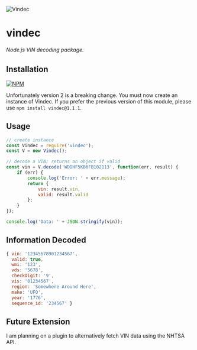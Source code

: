 ![Vindec](https://github.com/thephilip/vindec/blob/master/V.PNG)
# vindec
###### Node.js VIN decoding package.

## Installation
[![NPM](https://nodei.co/npm/vindec.png?downloads=true&downloadRank=true&stars=true)](https://nodei.co/npm/vindec/)

Unfortunately version 2 is a breaking change.  You must now create an instance of Vindec.  If you prefer the previous version of this module, please use `npm install vindec@1.1.1`.

## Usage
```javascript
// create instance
const Vindec = require('vindec');
const V = new Vindec();

// decode a VIN; returns an object if valid
const vin = V.decode('WDDHF5KB6FB102113', function(err, result) {
	if (err) {
		console.log('Error: ' + err.message);
		return {
			vin: result.vin,
			valid: result.valid
		};
	}
});

console.log('Data: ' + JSON.stringify(vin));
```

## Information Decoded
```javascript
{ vin: '12345678901234567',
  valid: true,
  wmi: '123',
  vds: '5678',
  checkDigit: '9',
  vis: '01234567',
  region: 'Somewhere Around Here',
  make: 'UFO',
  year: '1776',
  sequence_id: '234567' }
```

## Future Extension
I am planning on a plugin to alternatively fetch VIN data using the NHTSA API.
